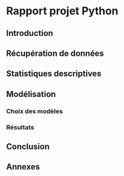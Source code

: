 # Rapport projet Python

## Introduction


## Récupération de données


## Statistiques descriptives


## Modélisation
### Choix des modèles

### Résultats


## Conclusion


## Annexes
